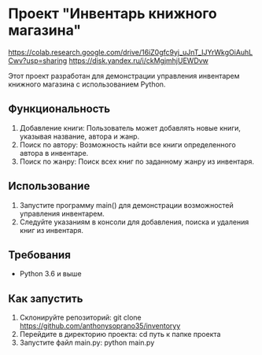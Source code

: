 # Проект "Инвентарь книжного магазина"
https://colab.research.google.com/drive/16iZ0gfc9yj_uJnT_IJYrWkgOiAuhLCwv?usp=sharing
https://disk.yandex.ru/i/ckMgjmhjUEWDvw

Этот проект разработан для демонстрации управления инвентарем книжного магазина с использованием Python.

## Функциональность

1. Добавление книги: Пользователь может добавлять новые книги, указывая название, автора и жанр.
2. Поиск по автору: Возможность найти все книги определенного автора в инвентаре.
3. Поиск по жанру: Поиск всех книг по заданному жанру из инвентаря.

## Использование

1. Запустите программу main() для демонстрации возможностей управления инвентарем.
2. Следуйте указаниям в консоли для добавления, поиска и удаления книг из инвентаря.

## Требования

- Python 3.6 и выше

## Как запустить

1. Склонируйте репозиторий: git clone https://github.com/anthonysoprano35/inventoryy
2. Перейдите в директорию проекта: cd путь к папке проекта
3. Запустите файл main.py: python main.py
